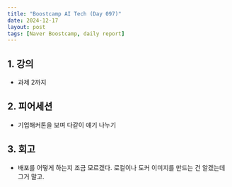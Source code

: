 ```yaml
---
title: "Boostcamp AI Tech (Day 097)"
date: 2024-12-17
layout: post
tags: [Naver Boostcamp, daily report]
---
```

## 1. 강의
- 과제 2까지

## 2. 피어세션
- 기업해커톤을 보며 다같이 얘기 나누기

## 3. 회고
- 배포를 어떻게 하는지 조금 모르겠다. 로컬이나 도커 이미지를 만드는 건 알겠는데 그거 말고.